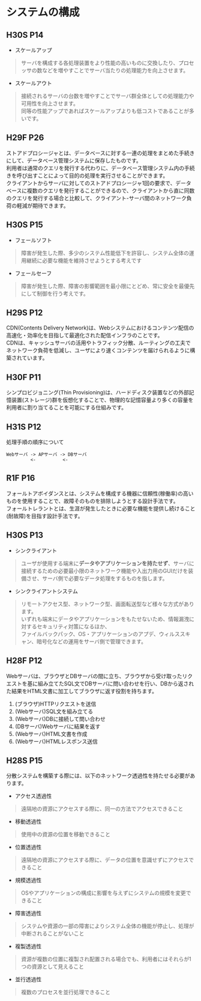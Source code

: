 # システムの構成
## H30S P14
- スケールアップ
> サーバを構成する各処理装置をより性能の高いものに交換したり、プロセッサの数などを増やすことでサーバ当たりの処理能力を向上させます。

- スケールアウト
> 接続されるサーバの台数を増やすことでサーバ群全体としての処理能力や可用性を向上させます。  
> 同等の性能アップであればスケールアップよりも低コストであることが多いです。

## H29F P26
ストアドプロシージャとは、データベースに対する一連の処理をまとめた手続きにして、データベース管理システムに保存したものです。  
利用者は通常のクエリを発行する代わりに、データベース管理システム内の手続きを呼び出すことによって目的の処理を実行させることができます。  
クライアントからサーバに対してのストアドプロシージャ1回の要求で、データベースに複数のクエリを発行することができるので、クライアントから直に同数のクエリを発行する場合と比較して、クライアント-サーバ間のネットワーク負荷の軽減が期待できます。

## H30S P15
- フェールソフト
> 障害が発生した際、多少のシステム性能低下を許容し、システム全体の運用継続に必要な機能を維持させようとする考えです
- フェールセーフ
> 障害が発生した際、障害の影響範囲を最小限にとどめ、常に安全を最優先にして制御を行う考えです。

## H29S P12
CDN(Contents Delivery Network)は、Webシステムにおけるコンテンツ配信の高速化・効率化を目指して最適化された配信インフラのことです。  
CDNは、キャッシュサーバの活用やトラフィック分散、ルーティングの工夫でネットワーク負荷を低減し、ユーザにより速くコンテンツを届けられるように構築されています。  

## H30F P11
シンプロビジョニング(Thin Provisioning)は、ハードディスク装置などの外部記憶装置(ストレージ)群を仮想化することで、物理的な記憶容量より多くの容量を利用者に割り当てることを可能にする仕組みです。

## H31S P12
処理手順の順序について
```
Webサーバ -> APサーバ -> DBサーバ
         <-          <-
```

## R1F P16
フォールトアボイダンスとは、システムを構成する機器に信頼性(稼働率)の高いものを使用することで、故障そのものを排除しようとする設計手法です。  
フォールトレラントとは、生涯が発生したときに必要な機能を提供し続けること(耐故障)を目指す設計手法です。  

## H30S P13
- シンクライアント
> ユーザが使用する端末に**データやアプリケーションを持たせず**、サーバに接続するための必要最小限のネットワーク機能や入出力用のGUIだけを装備させ、サーバ側で必要なデータ処理をするものを指します。  

- シンクライアントシステム
> リモートアクセス型、ネットワーク型、画面転送型など様々な方式があります。  
> いずれも端末にデータやアプリケーションをもたせないため、情報漏洩に対するセキュリティ対策になるほか、  
> ファイルバックパック、OS・アプリケーションのアプデ、ウィルススキャン、暗号化などの運用をサーバ側で管理できます。

## H28F P12
Webサーバは、ブラウザとDBサーバの間に立ち、ブラウザから受け取ったリクエストを基に組み立てたSQL文でDBサーバに問い合わせを行い、DBから返された結果をHTML文書に加工してブラウザに返す役割を持ちます。  
1. (ブラウザ)HTTPリクエストを送信
2. (Webサーバ)SQL文を組み立てる
3. (Webサーバ)DBに接続して問い合わせ
4. (DBサーバ)Webサーバに結果を返す
5. (Webサーバ)HTML文書を作成
6. (Webサーバ)HTMLレスポンス送信

## H28S P15
分散システムを構築する際には、以下のネットワーク透過性を持たせる必要があります。
- アクセス透過性
> 遠隔地の資源にアクセスする際に、同一の方法でアクセスできること
- 移動透過性
> 使用中の資源の位置を移動できること
- 位置透過性
> 遠隔地の資源にアクセスする際に、データの位置を意識せずにアクセスできること
- 規模透過性
> OSやアプリケーションの構成に影響を与えずにシステムの規模を変更できること
- 障害透過性
> システムや資源の一部の障害によりシステム全体の機能が停止し、処理が中断されることがないこと
- 複製透過性
> 資源が複数の位置に複製され配置される場合でも、利用者にはそれらが1つの資源として見えること
- 並行透過性
> 複数のプロセスを並行処理できること
